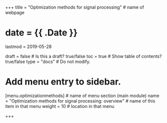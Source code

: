 +++
title = "Optimization methods for signal processing"         # name of webpage

# date = {{ .Date }}
lastmod = 2019-05-28

draft = false  # Is this a draft? true/false
toc = true  # Show table of contents? true/false
type = "docs"  # Do not modify.

# Add menu entry to sidebar.
[menu.optimizationmethods]                       # name of menu section (main module)
  name = "Optimization methods for signal processing: overview"        # name of this item in that menu
  weight = 10                           # location in that menu

+++
